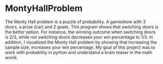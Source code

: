 # MontyHallProblem
The Monty Hall problem is a puzzle of probability. A gameshow with 3 doors, a prize (car) and 2 goats. This program shows that switching doors is the better option. For instance, the winning outcome when switching doors is 2/3, while not switching doors decreases your win percentage to 1/3. In addition, I visualized the Monty Hall problem by showing that increasing the sample size, increases your win percentage. My goal of this project was to work with probability in python and understand a brain teaser in the math world. 
